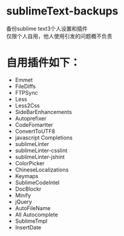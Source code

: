 # sublimeText-backups
备份sublime text3个人设置和插件  
仅限个人自用，他人使用引发的问题概不负责
# 自用插件如下：
+ Emmet
+ FileDiffs
+ FTPSync
+ Less
+ Less2Css
+ SideBarEnhancements
+ Autoprefixer
+ CodeFomartter
+ ConvertToUTF8
+ javascript Completions
+ sublimeLinter
+ sublimeLinter-csslint
+ sublimeLinter-jshint
+ ColorPicker
+ ChineseLocalizations
+ Keymaps
+ SublimeCodeIntel
+ DocBlockr
+ Minify
+ jQuery
+ AutoFileName
+ All Autocomplete
+ SublimeTmpl
+ InsertDate